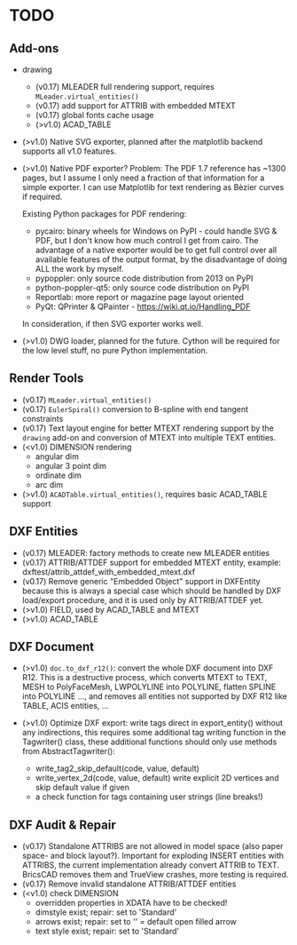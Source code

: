 TODO
====
 
Add-ons
-------

- drawing
    - (v0.17) MLEADER full rendering support, requires `MLeader.virtual_entities()`
    - (v0.17) add support for ATTRIB with embedded MTEXT
    - (v0.17) global fonts cache usage
    - (>v1.0) ACAD_TABLE
  
- (>v1.0) Native SVG exporter, planned after the matplotlib backend supports 
  all v1.0 features. 

- (>v1.0) Native PDF exporter? Problem: The PDF 1.7 reference has ~1300 pages, 
  but I assume I only need a fraction of that information for a simple exporter. 
  I can use Matplotlib for text rendering as Bèzier curves if required.  
  
  Existing Python packages for PDF rendering: 
  - pycairo: binary wheels for Windows on PyPI - could handle SVG & PDF, but I 
    don't know how much control I get from cairo. The advantage of a native 
    exporter would be to get full control over all available features of the 
    output format, by the disadvantage of doing ALL the work by myself.
  - pypoppler: only source code distribution from 2013 on PyPI
  - python-poppler-qt5: only source code distribution on PyPI
  - Reportlab: more report or magazine page layout oriented
  - PyQt: QPrinter & QPainter - https://wiki.qt.io/Handling_PDF
  
  In consideration, if then SVG exporter works well.
    
- (>v1.0) DWG loader, planned for the future. Cython will be required for the 
  low level stuff, no pure Python implementation.

Render Tools
------------

- (v0.17) `MLeader.virtual_entities()` 
- (v0.17) `EulerSpiral()` conversion to B-spline with end tangent constraints
- (v0.17) Text layout engine for better MTEXT rendering support by the 
  `drawing` add-on and conversion of MTEXT into multiple TEXT entities.
- (<v1.0) DIMENSION rendering
    - angular dim
    - angular 3 point dim
    - ordinate dim
    - arc dim
- (>v1.0) `ACADTable.virtual_entities()`, requires basic ACAD_TABLE support

DXF Entities
------------

- (v0.17) MLEADER: factory methods to create new MLEADER entities  
- (v0.17) ATTRIB/ATTDEF support for embedded MTEXT entity,
  example: dxftest/attrib_attdef_with_embedded_mtext.dxf
- (v0.17) Remove generic "Embedded Object" support in DXFEntity because this is 
  always a special case which should be handled by DXF load/export procedure, 
  and it is used only by ATTRIB/ATTDEF yet.
- (>v1.0) FIELD, used by ACAD_TABLE and MTEXT
- (>v1.0) ACAD_TABLE

DXF Document
------------

- (>v1.0) `doc.to_dxf_r12()`: convert the whole DXF document into DXF R12. 
  This is a destructive process, which converts MTEXT to TEXT, 
  MESH to PolyFaceMesh, LWPOLYLINE into POLYLINE, flatten SPLINE into 
  POLYLINE ..., and removes all entities not supported by DXF R12 
  like TABLE, ACIS entities, ...
  
- (>v1.0) Optimize DXF export: write tags direct in export_entity() 
  without any indirections, this requires some additional tag writing 
  function in the Tagwriter() class, these additional functions should only use 
  methods from AbstractTagwriter():
  - write_tag2_skip_default(code, value, default)
  - write_vertex_2d(code, value, default) write explicit 2D vertices and 
    skip default value if given
  - a check function for tags containing user strings (line breaks!)
  
DXF Audit & Repair
------------------

- (v0.17) Standalone ATTRIBS are not allowed in model space (also paper space- 
  and block layout?). Important for exploding INSERT entities with ATTRIBS, 
  the current implementation already convert ATTRIB to TEXT. 
  BricsCAD removes them and TrueView crashes, more testing is required. 
- (v0.17) Remove invalid standalone ATTRIB/ATTDEF entities
- (<v1.0) check DIMENSION
  - overridden properties in XDATA have to be checked!
  - dimstyle exist; repair: set to 'Standard'
  - arrows exist; repair: set to '' = default open filled arrow
  - text style exist; repair: set to 'Standard'
